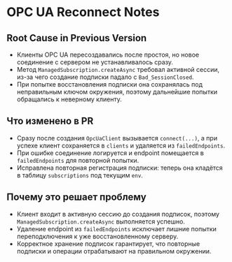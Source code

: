 # OPC UA Reconnect Notes

## Root Cause in Previous Version
- Клиенты OPC UA пересоздавались после простоя, но новое соединение с сервером не устанавливалось сразу.
- Метод `ManagedSubscription.createAsync` требовал активной сессии, из-за чего создание подписки падало с `Bad_SessionClosed`.
- При попытке восстановления подписки она сохранялась под неправильным ключом окружения, поэтому дальнейшие попытки обращались к неверному клиенту.

## Что изменено в PR
- Сразу после создания `OpcUaClient` вызывается `connect(...)`, а при успехе клиент сохраняется в `clients` и удаляется из `failedEndpoints`.
- При ошибке соединение логируется и endpoint помещается в `failedEndpoints` для повторной попытки.
- Исправлена повторная регистрация подписки: теперь она кладётся в таблицу `subscriptions` под текущим `env`.

## Почему это решает проблему
- Клиент входит в активную сессию до создания подписок, поэтому `ManagedSubscription.createAsync` выполняется успешно.
- Удаление endpoint из `failedEndpoints` исключает лишние попытки переподключения к уже восстановленному серверу.
- Корректное хранение подписок гарантирует, что повторные подписки и операции отрабатывают на правильном окружении.

